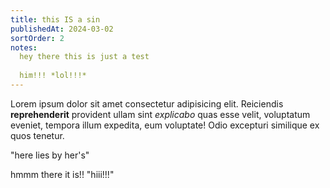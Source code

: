 ```yaml
---
title: this IS a sin
publishedAt: 2024-03-02
sortOrder: 2
notes: 
  hey there this is just a test
  
  him!!! *lol!!!*
---
```

Lorem ipsum dolor sit amet consectetur adipisicing elit. Reiciendis **reprehenderit** provident ullam sint *explicabo* quas esse velit, voluptatum eveniet, tempora illum expedita, eum voluptate! Odio excepturi similique ex quos tenetur.

"here lies by her's"

hmmm there it is!! "hiii!!!"